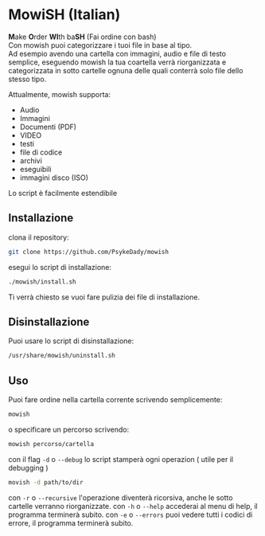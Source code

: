 # MowiSH (Italian)
**M**ake **O**rder **WI**th ba**SH** (Fai ordine con bash)  
Con mowish puoi categorizzare i tuoi file in base al tipo.   
Ad esempio avendo una cartella con immagini, audio e file di testo semplice, eseguendo mowish la tua coartella verrà riorganizzata e categorizzata in sotto cartelle ognuna delle quali conterrà solo file dello stesso tipo.

Attualmente, mowish supporta: 

- Audio
- Immagini
- Documenti (PDF)
- VIDEO
- testi
- file di codice
- archivi
- eseguibili
- immagini disco (ISO)

Lo script è facilmente estendibile
## Installazione

clona il repository: 
```bash
git clone https://github.com/PsykeDady/mowish
```

esegui lo script di installazione: 
```bash
./mowish/install.sh
```

Ti verrà chiesto se vuoi fare pulizia dei file di installazione.
## Disinstallazione

Puoi usare lo script di disinstallazione:

```bash
/usr/share/mowish/uninstall.sh
```

## Uso

Puoi fare ordine nella cartella corrente scrivendo semplicemente: 

```bash
mowish
```

o specificare un percorso scrivendo: 
```bash
mowish percorso/cartella
```

con il flag `-d` o `--debug` lo script stamperà ogni operazion ( utile per il debugging )
```bash
movish -d path/to/dir
```

con `-r` o `--recursive` l'operazione diventerà ricorsiva, anche le sotto cartelle verranno riorganizzate.
con `-h` o `--help` accederai al menu di help, il programma terminerà subito.
con `-e` o `--errors` puoi vedere tutti i codici di errore, il programma terminerà subito.